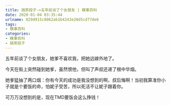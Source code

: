 ```yaml
---
title: 搞笑段子->五年前谈了个女朋友 | 糗事百科
date: 2020-01-04 03:35:44
urlname: 029d915c8062ab1b4243e20d5cd77de6
tags: 
- 糗事百科
categories:
- 糗事百科
- 搞笑段子
---
```

五年前谈了个女朋友，她爹不喜欢我，把她远嫁外地了。

今天在街上突然碰到她爹，虽然恨他，但叫了声叔还递了根中华烟。

她爹猛抽了两口烟：你有今天的成功是我没想到的啊，叔后悔啊！当初我算准你小子就是个要饭的命，怕妮子受苦，所以死活不让妮子跟着你。

可万万没想到的是，现在TMD要饭会这么挣钱！


